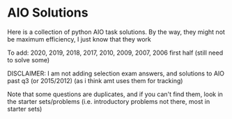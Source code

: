 # AIO Solutions
Here is a collection of python AIO task solutions.
By the way, they might not be maximum efficiency, I just know that they work

To add: 2020, 2019, 2018, 2017, 2010, 2009, 2007, 2006 first half (still need to solve some)

DISCLAIMER: I am not adding selection exam answers, and solutions to AIO past q3 (or 2015/2012) (as i think amt uses them for tracking)

Note that some questions are duplicates, and if you can't find them, look in the starter sets/problems (i.e. introductory problems not there, most in starter sets)
